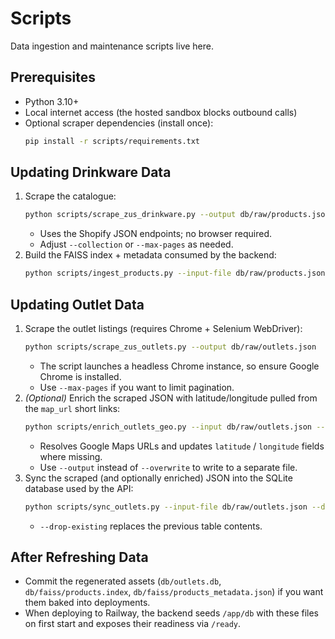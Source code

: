 # Scripts

Data ingestion and maintenance scripts live here.

## Prerequisites

- Python 3.10+
- Local internet access (the hosted sandbox blocks outbound calls)
- Optional scraper dependencies (install once):
  ```bash
  pip install -r scripts/requirements.txt
  ```

## Updating Drinkware Data

1. Scrape the catalogue:
   ```bash
   python scripts/scrape_zus_drinkware.py --output db/raw/products.json
   ```
   - Uses the Shopify JSON endpoints; no browser required.
   - Adjust `--collection` or `--max-pages` as needed.
2. Build the FAISS index + metadata consumed by the backend:
   ```bash
   python scripts/ingest_products.py --input-file db/raw/products.json --output-dir db/faiss
   ```

## Updating Outlet Data

1. Scrape the outlet listings (requires Chrome + Selenium WebDriver):
   ```bash
   python scripts/scrape_zus_outlets.py --output db/raw/outlets.json
   ```
   - The script launches a headless Chrome instance, so ensure Google Chrome is installed.
   - Use `--max-pages` if you want to limit pagination.
2. _(Optional)_ Enrich the scraped JSON with latitude/longitude pulled from the `map_url` short links:
   ```bash
   python scripts/enrich_outlets_geo.py --input db/raw/outlets.json --overwrite
   ```
   - Resolves Google Maps URLs and updates `latitude` / `longitude` fields where missing.
   - Use `--output` instead of `--overwrite` to write to a separate file.
3. Sync the scraped (and optionally enriched) JSON into the SQLite database used by the API:
   ```bash
   python scripts/sync_outlets.py --input-file db/raw/outlets.json --database db/outlets.db --drop-existing
   ```
   - `--drop-existing` replaces the previous table contents.

## After Refreshing Data

- Commit the regenerated assets (`db/outlets.db`, `db/faiss/products.index`, `db/faiss/products_metadata.json`) if you want them baked into deployments.
- When deploying to Railway, the backend seeds `/app/db` with these files on first start and exposes their readiness via `/ready`.
